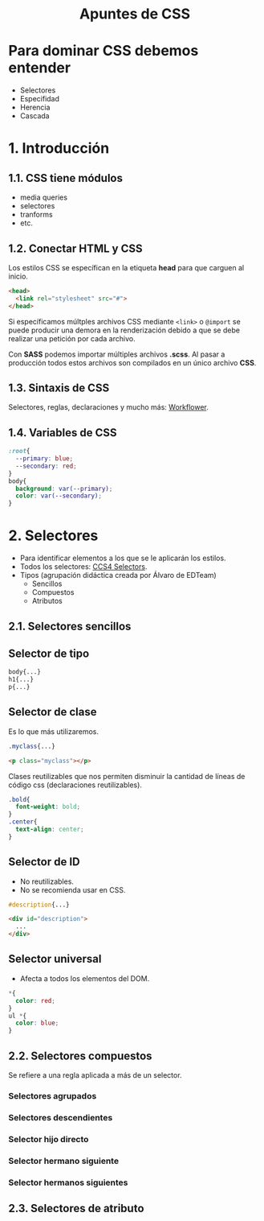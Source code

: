<h1 align="center">Apuntes de CSS</h2>

# Para dominar CSS debemos entender
+ Selectores
+ Especifidad
+ Herencia
+ Cascada

# 1. Introducción 

## 1.1. CSS tiene módulos
+ media queries
+ selectores
+ tranforms
+ etc.

## 1.2. Conectar HTML y CSS

Los estilos CSS se específican en la etiqueta **head** para que carguen al inicio.

```html
<head>
  <link rel="stylesheet" src="#">
</head>
```


Si específicamos múltples archivos CSS mediante `<link>` o `@import` se puede producir una demora en la renderización debido a que se debe realizar una petición por cada archivo.

Con **SASS** podemos importar múltiples archivos **.scss**. Al pasar a producción todos estos archivos son compilados en un único archivo **CSS**.

## 1.3. Sintaxis de CSS

Selectores, reglas, declaraciones y mucho más: [Workflower](http://apps.workflower.fi/vocabs/css/es).

## 1.4. Variables de CSS

```css
:root{
  --primary: blue;
  --secondary: red;
}
body{ 
  background: var(--primary);
  color: var(--secondary);
}
```

# 2. Selectores

+ Para identificar elementos a los que se le aplicarán los estilos.
+ Todos los selectores: [CCS4 Selectors](https://css4-selectors.com/selectors/).
+ Tipos (agrupación didáctica creada por Álvaro de EDTeam) 
  + Sencillos
  + Compuestos
  + Atributos

## 2.1. Selectores sencillos

## Selector de tipo

```css
body{...}
h1{...}
p{...}
```
## Selector de clase
Es lo que más utilizaremos.
```css
.myclass{...}
```

```html
<p class="myclass"></p>
```

Clases reutilizables que nos permiten disminuir la cantidad de líneas de código css (declaraciones reutilizables).
```css
.bold{
  font-weight: bold;
}
.center{
  text-align: center;
}
```
## Selector de ID

+ No reutilizables.
+ No se recomienda usar en CSS.
```css
#description{...}
```
```html
<div id="description">
  ...
</div>
```

## Selector universal

+ Afecta a todos los elementos del DOM.

```css
*{
  color: red;
}
ul *{
  color: blue;
}
```

## 2.2. Selectores compuestos
Se refiere a una regla aplicada a más de un selector.

### Selectores agrupados

### Selectores descendientes

### Selector hijo directo

### Selector hermano siguiente

### Selector hermanos siguientes

## 2.3. Selectores de atributo



